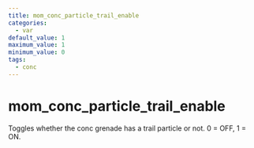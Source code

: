 ```yaml
---
title: mom_conc_particle_trail_enable
categories:
  - var
default_value: 1
maximum_value: 1
minimum_value: 0
tags:
  - conc
---
```


# mom_conc_particle_trail_enable

Toggles whether the conc grenade has a trail particle or not. 0 = OFF, 1 = ON.
